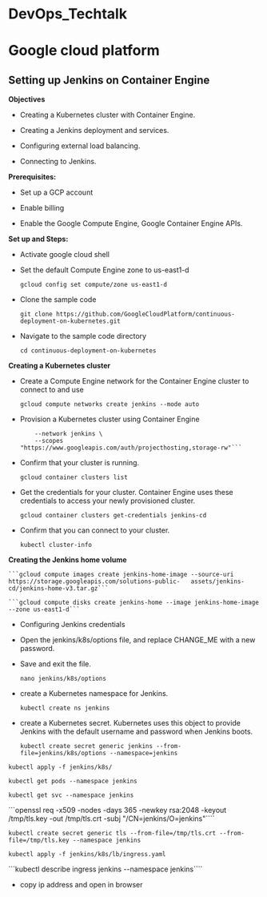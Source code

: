 # DevOps_Techtalk

# Google cloud platform

## Setting up Jenkins on Container Engine


**Objectives**

- Creating a Kubernetes cluster with Container Engine.

- Creating a Jenkins deployment and services.

- Configuring external load balancing.

- Connecting to Jenkins.



**Prerequisites:**

- Set up a GCP account

- Enable billing

- Enable the Google Compute Engine, Google Container Engine APIs.



**Set up and Steps:**

- Activate google cloud shell 

- Set the default Compute Engine zone to us-east1-d

    ``` gcloud config set compute/zone us-east1-d ```
    
- Clone the sample code
    
    ```git clone https://github.com/GoogleCloudPlatform/continuous-deployment-on-kubernetes.git```
    
- Navigate to the sample code directory

    ```cd continuous-deployment-on-kubernetes```
    

**Creating a Kubernetes cluster**

- Create a Compute Engine network for the Container Engine cluster to connect to and use

    ```gcloud compute networks create jenkins --mode auto```

- Provision a Kubernetes cluster using Container Engine

    ```gcloud container clusters create jenkins-cd \
        --network jenkins \
        --scopes "https://www.googleapis.com/auth/projecthosting,storage-rw"```

- Confirm that your cluster is running.

    ``` gcloud container clusters list ```
    
- Get the credentials for your cluster. Container Engine uses these credentials to access your newly provisioned cluster.

    ```gcloud container clusters get-credentials jenkins-cd```

- Confirm that you can connect to your cluster.

    ```kubectl cluster-info```
    
**Creating the Jenkins home volume**


    ```gcloud compute images create jenkins-home-image --source-uri https://storage.googleapis.com/solutions-public-   assets/jenkins-cd/jenkins-home-v3.tar.gz```

    ```gcloud compute disks create jenkins-home --image jenkins-home-image --zone us-east1-d```

- Configuring Jenkins credentials

- Open the jenkins/k8s/options file, and replace CHANGE_ME with a new password.

- Save and exit the file.

    ```nano jenkins/k8s/options ```


- create a Kubernetes namespace for Jenkins.

    ```kubectl create ns jenkins```

- create a Kubernetes secret. Kubernetes uses this object to provide Jenkins with the default username and password when Jenkins boots.

    ```kubectl create secret generic jenkins --from-file=jenkins/k8s/options --namespace=jenkins```

```kubectl apply -f jenkins/k8s/```

```kubectl get pods --namespace jenkins```

```kubectl get svc --namespace jenkins```

```openssl req -x509 -nodes -days 365 -newkey rsa:2048 -keyout /tmp/tls.key -out /tmp/tls.crt -subj "/CN=jenkins/O=jenkins"````

```kubectl create secret generic tls --from-file=/tmp/tls.crt --from-file=/tmp/tls.key --namespace jenkins```

```kubectl apply -f jenkins/k8s/lb/ingress.yaml```

```kubectl describe ingress jenkins --namespace jenkins````

-  copy ip address and open in browser
